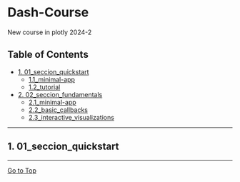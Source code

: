 # Dash-Course

New course in plotly 2024-2

## Table of Contents

- <a href='#1'>1. 01_seccion_quickstart</a>
    - <a href='#1.1'> 1.1_minimal-app</a>
    - <a href='#1.2'> 1.2_tutorial</a>
- <a href='#2'>2. 02_seccion_fundamentals</a>
    - <a href='#2.1'> 2.1_minimal-app</a>
    - <a href='#2.2'> 2.2_basic_callbacks</a>
    - <a href='#2.3'> 2.3_interactive_visualizations</a>

<hr>

## <a id='1'>1. 01_seccion_quickstart </a>










<hr>

[Go to Top](#Table-of-Contents)